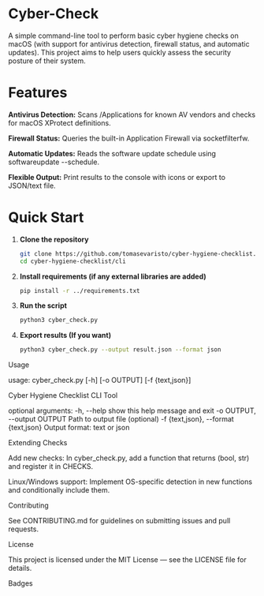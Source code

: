 # Cyber-Check
A simple command-line tool to perform basic cyber hygiene checks on macOS (with support for antivirus detection, firewall status, and automatic updates). This project aims to help users quickly assess the security posture of their system.
# Features

**Antivirus Detection:** Scans /Applications for known AV vendors and checks for macOS XProtect definitions.

**Firewall Status:** Queries the built-in Application Firewall via socketfilterfw.

**Automatic Updates:** Reads the software update schedule using softwareupdate --schedule.

**Flexible Output:** Print results to the console with icons or export to JSON/text file.

# Quick Start

1. **Clone the repository**

   ```bash
   git clone https://github.com/tomasevaristo/cyber-hygiene-checklist.git
   cd cyber-hygiene-checklist/cli

2. **Install requirements (if any external libraries are added)**

     ```bash
    pip install -r ../requirements.txt

3. **Run the script**

     ```bash
    python3 cyber_check.py

 4. **Export results (If you want)**

     ```bash
    python3 cyber_check.py --output result.json --format json

Usage

usage: cyber_check.py [-h] [-o OUTPUT] [-f {text,json}]

Cyber Hygiene Checklist CLI Tool

optional arguments:
  -h, --help            show this help message and exit
  -o OUTPUT, --output OUTPUT
                        Path to output file (optional)
  -f {text,json}, --format {text,json}
                        Output format: text or json

Extending Checks

Add new checks: In cyber_check.py, add a function that returns (bool, str) and register it in CHECKS.

Linux/Windows support: Implement OS-specific detection in new functions and conditionally include them.

Contributing

See CONTRIBUTING.md for guidelines on submitting issues and pull requests.

License

This project is licensed under the MIT License — see the LICENSE file for details.

Badges


